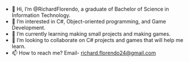 - 👋 Hi, I’m @RichardFlorendo, a graduate of Bachelor of Science in Information Technology.
- 👀 I’m interested in C#, Object-oriented programming, and Game Development.
- 🌱 I’m currently learning making small projects and making games.
- 💞️ I’m looking to collaborate on C# projects and games that will help me learn.
- 📫 How to reach me? Email- richard.florendo24@gmail.com

<!---
RichardFlorendo/RichardFlorendo is a ✨ special ✨ repository because its `README.md` (this file) appears on your GitHub profile.
You can click the Preview link to take a look at your changes.
--->
